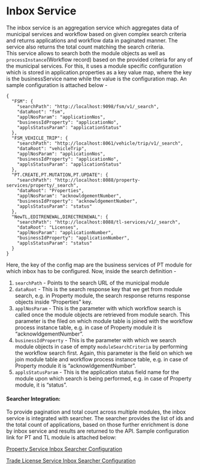 # Inbox Service

The inbox service is an aggregation service which aggregates data of municipal services and workflow based on given complex search criteria and returns applications and workflow data in paginated manner. The service also returns the total count matching the search criteria.\
This service allows to search both the module objects as well as `processInstance`(Workflow record) based on the provided criteria for any of the municipal services. For this, it uses a module specific configuration which is stored in application.properties as a key value map, where the key is the businessService name while the value is the configuration map. An sample configuration is attached below -

```
{
  "FSM": {
    "searchPath": "http://localhost:9098/fsm/v1/_search",
    "dataRoot": "fsm",
    "applNosParam": "applicationNos",
    "businessIdProperty": "applicationNo",
    "applsStatusParam": "applicationStatus"
  },
  "FSM_VEHICLE_TRIP": {
    "searchPath": "http://localhost:8061/vehicle/trip/v1/_search",
    "dataRoot": "vehicleTrip",
    "applNosParam": "applicationNos",
    "businessIdProperty": "applicationNo",
    "applsStatusParam": "applicationStatus"
  },
  "PT.CREATE,PT.MUTATION,PT.UPDATE": {
    "searchPath": "http://localhost:8088/property-services/property/_search",
    "dataRoot": "Properties",
    "applNosParam": "acknowldgementNumber",
    "businessIdProperty": "acknowldgementNumber",
    "applsStatusParam": "status"
  },
  "NewTL,EDITRENEWAL,DIRECTRENEWAL": {
    "searchPath": "http://localhost:8088/tl-services/v1/_search",
    "dataRoot": "Licenses",
    "applNosParam": "applicationNumber",
    "businessIdProperty": "applicationNumber",
    "applsStatusParam": "status"
  }
}
```

Here, the key of the config map are the business services of PT module for which inbox has to be configured. Now, inside the search definition -

1. `searchPath` - Points to the search URL of the municipal module
2. `dataRoot` - This is the search response key that we get from module search, e.g. in Property module, the search response returns response objects inside “Properties” key.
3. `applNosParam` - This is the parameter with which workflow search is called once the module objects are retrieved from module search. This parameter is the filed on which module table is joined with the workflow process instance table, e.g. in case of Property module it is “acknowldgementNumber”.
4. `businessIdProperty` - This is the parameter with which we search module objects in case of empty `moduleSearchCriteria` by performing the workflow search first. Again, this parameter is the field on which we join module table and workflow process instance table, e.g. in case of Property module it is “acknowldgementNumber”.
5. `applsStatusParam` - This is the application status field name for the module upon which search is being performed, e.g. in case of Property module, it is “status”.

#### Searcher Integration: <a href="#searcher-integration" id="searcher-integration"></a>

To provide pagination and total count across multiple modules, the inbox service is integrated with searcher. The searcher provides the list of ids and the total count of applications, based on those further enrichment is done by inbox service and results are returned to the API. Sample configuration link for PT and TL module is attached below:

[Property Service Inbox Searcher Configuration](https://raw.githubusercontent.com/egovernments/configs/qa/egov-searcher/inboxpropertysearch.yml)

[Trade License Service Inbox Searcher Configuration](https://raw.githubusercontent.com/egovernments/configs/qa/egov-searcher/inboxTLSearch.yml)
